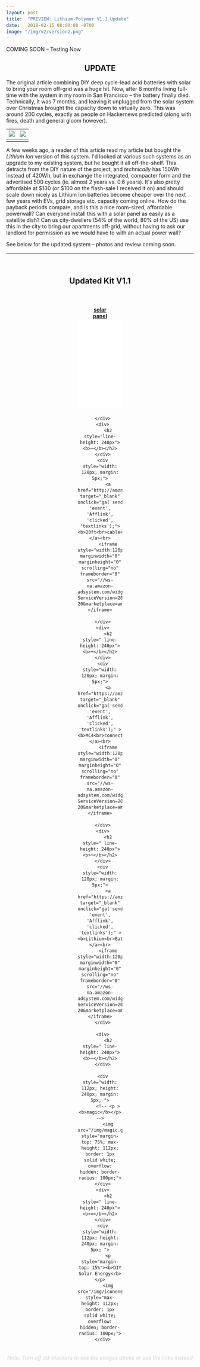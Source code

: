 ```yaml
---
layout: post
title:  "PREVIEW: Lithium-Polymer V1.1 Update"
date:   2018-02-15 08:00:00 -0700
image: "/img/v2/version2.png"
---
```




COMING SOON – Testing Now


UPDATE
-----------------------------------
The original article combining DIY deep cycle-lead acid batteries with solar to bring your room off-grid was a huge hit. Now, after 8 months living full-time with the system in my room in San Francisco – the battery finally died. Technically, it was 7 months, and leaving it unplugged from the solar system over Christmas brought the capacity down to virtually zero. This was around 200 cycles, exactly as people on Hackernews predicted (along with fires, death and general gloom however).



![](/img/IMG_3336.JPG) | ![](/img/IMG_3338.jpg)
:-----------------------------:|:-------------------------:
                 |



A few weeks ago, a reader of this article read my article but bought the _Lithium Ion_ version of this system. I'd looked at various such systems as an upgrade to my existing system, but he bought it all off-the-shelf. This detracts from the DIY nature of the project, and _technically_ has 150Wh instead of 420Wh, but in exchange the integrated, compacter form and the advertised 500 cycles (ie. almost 2 years vs. 0.6 years). It's also pretty affordable at $130 (or $100 on the flash-sale I received it on) and should scale down nicely as Lithium Ion batteries become cheaper over the next few years with EVs, grid storage etc. capacity coming online. How do the payback periods compare, and is this a nice room-sized, affordable powerwall? Can everyone install this with a solar panel as easily as a satellite dish? Can us city-dwellers (54% of the world, 80% of the US) use this in the city to bring our apartments off-grid, without having to ask our landlord for permission as we would have to with an actual power wall?




See below for the updated system – photos and review coming soon.




<!-- VERSION 2 -->
  <hr>
  <br>
  <h2>Updated Kit V1.1</h2>
  <br>
  <br>
  <div class="flexbox">
      <div style="width: 120px; margin: 5px;">
          <a href="https://amzn.to/2Ibym27" target="_blank" onclick="ga('send', 'event', 'Afflink', 'clicked', 'textlinks');"><b>solar<br>panel</b></a><br>
          <iframe style="width:120px;height:240px;" marginwidth="0" marginheight="0" scrolling="no" frameborder="0" src="//ws-na.amazon-adsystem.com/widgets/q?ServiceVersion=20070822&OneJS=1&Operation=GetAdHtml&MarketPlace=US&source=ss&ref=as_ss_li_til&ad_type=product_link&tracking_id=gridlesskits-20&marketplace=amazon&region=US&placement=B00L6LZRXM&asins=B00L6LZRXM&linkId=7ae8aae38e2e6affc679a3977db0cfa1&show_border=true&link_opens_in_new_window=true"></iframe>
          
      </div>
      <div>
          <h2 style="line-height: 240px"><b>+</b></h2>
      </div>
      <div style="width: 120px; margin: 5px;">
          <a href="http://amzn.to/2Bx07Li" target="_blank" onclick="ga('send', 'event', 'Afflink', 'clicked', 'textlinks');"><b>20ft<br>cable</b></a><br>
          <iframe style="width:120px;height:240px;" marginwidth="0" marginheight="0" scrolling="no" frameborder="0" src="//ws-na.amazon-adsystem.com/widgets/q?ServiceVersion=20070822&OneJS=1&Operation=GetAdHtml&MarketPlace=US&source=ss&ref=as_ss_li_til&ad_type=product_link&tracking_id=gridlesskits-20&marketplace=amazon&region=US&placement=B017PI2OUS&asins=B017PI2OUS&linkId=f672cd4f263b2b804df13586b58c41b6&show_border=true&link_opens_in_new_window=true"></iframe>
          
      </div>
      <div>
          <h2 style=" line-height: 240px"><b>+</b></h2>
      </div>
      <div style="width: 120px; margin: 5px;">
          <a href="https://amzn.to/2wBcCXR" target="_blank" onclick="ga('send', 'event', 'Afflink', 'clicked', 'textlinks');" ><b>MC4<br>connectors</b></a><br>
          <iframe style="width:120px;height:240px;" marginwidth="0" marginheight="0" scrolling="no" frameborder="0" src="//ws-na.amazon-adsystem.com/widgets/q?ServiceVersion=20070822&OneJS=1&Operation=GetAdHtml&MarketPlace=US&source=ss&ref=as_ss_li_til&ad_type=product_link&tracking_id=gridlesskits-20&marketplace=amazon&region=US&placement=B00Z56EIWA&asins=B00Z56EIWA&linkId=71796d25989f2928217f2120f4d7ab8d&show_border=true&link_opens_in_new_window=true"></iframe>
          
      </div>
      <div>
          <h2 style=" line-height: 240px"><b>+</b></h2>
      </div>
      <div style="width: 120px; margin: 5px;">
          <a href="https://amzn.to/2jQnV5p" target="_blank" onclick="ga('send', 'event', 'Afflink', 'clicked', 'textlinks');" ><b>Lithium<br>Battery</b></a><br>
          <iframe style="width:120px;height:240px;" marginwidth="0" marginheight="0" scrolling="no" frameborder="0" src="//ws-na.amazon-adsystem.com/widgets/q?ServiceVersion=20070822&OneJS=1&Operation=GetAdHtml&MarketPlace=US&source=ss&ref=as_ss_li_til&ad_type=product_link&tracking_id=gridlesskits-20&marketplace=amazon&region=US&placement=B076PR4TBZ&asins=B076PR4TBZ&linkId=f9574e9a3eef6e3b9d4f7ad100efd37e&show_border=true&link_opens_in_new_window=true"></iframe>
      </div>

      <div>
          <h2 style=" line-height: 240px"><b>+</b></h2>
      </div>
      
      <div style="width: 112px; height: 240px; margin: 5px; ">
          <!-- <p ><b>magic</b></p> -->
          <img src="/img/magic.gif" style="margin-top: 75%; max-height: 112px; border: 1px solid white; overflow: hidden; border-radius: 100px;">
      </div>
      <div>
          <h2 style=" line-height: 240px"><b>=</b></h2>
      </div>
      <div style="width: 112px; height: 240px; margin: 5px; ">
          <p style="margin-top: 15%"><b>DIY Solar Energy</b></p>
          <img src="/img/iconenergy.png" style="max-height: 112px; border: 1px solid white; overflow: hidden; border-radius: 100px;">
      </div>

  </div>
  <br>
  <p style="text-align: center; color: lightgrey"><i>Note: Turn off ad-blockers to see the images above or use the links instead</i></p>
  
  <br>





  <!-- USE IT FOR -->
  <hr id="guides">






   <style>
      hr{
        border-top: 1px solid #efefef
      }

      h2{
        text-align: center;
      }

      .flexbox{
        margin: 0 auto; 
        display:flex; 
        flex-wrap: wrap; 
        justify-content: center; 
        text-align: center
      }
  </style>